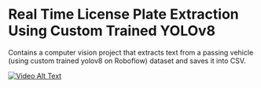 # Real Time License Plate Extraction Using Custom Trained YOLOv8
Contains a computer vision project that extracts text from a passing vehicle (using custom trained yolov8 on Roboflow) dataset and saves it into CSV.


[![Video Alt Text](https://img.youtube.com/vi/WcDrnHeEXhk/0.jpg)](https://www.youtube.com/watch?v=WcDrnHeEXhk)
